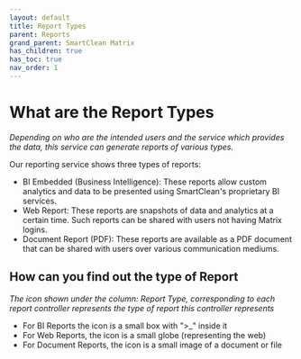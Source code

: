 ```yaml
---
layout: default
title: Report Types
parent: Reports
grand_parent: SmartClean Matrix
has_children: true
has_toc: true
nav_order: 1
---
```


# What are the Report Types
*Depending on who are the intended users and the service which provides the data, this service can generate reports of various types.*

Our reporting service shows three types of reports:
- BI Embedded (Business Intelligence): These reports allow custom analytics and data to be presented using SmartClean's proprietary BI services.
- Web Report: These reports are snapshots of data and analytics at a certain time. Such reports can be shared with users not having Matrix logins.
- Document Report (PDF): These reports are available as a PDF document that can be shared with users over various communication mediums.

## How can you find out the type of Report
*The icon shown under the column: Report Type, corresponding to each report controller represents the
type of report this controller represents*

- For BI Reports the icon is a small box with ">_" inside it
- For Web Reports, the icon is a small globe (representing the web)
- For Document Reports, the icon is a small image of a document or file